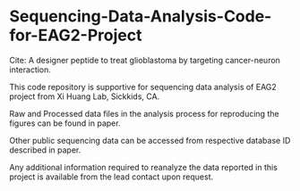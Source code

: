 # Sequencing-Data-Analysis-Code-for-EAG2-Project
Cite: A designer peptide to treat glioblastoma by targeting cancer-neuron interaction.

This code repository is supportive for sequencing data analysis of EAG2 project from Xi Huang Lab, Sickkids, CA.

Raw and Processed data files in the analysis process for reproducing the figures can be found in paper.

Other public sequencing data can be accessed from respective database ID described in paper.

Any additional information required to reanalyze the data reported in this project is available from the lead contact upon request.


